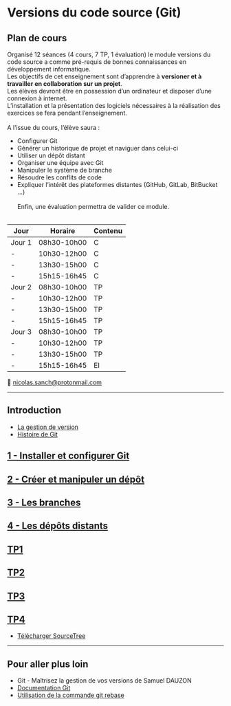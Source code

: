 # Versions du code source (Git)

## Plan de cours

Organisé 12 séances (4 cours, 7 TP, 1 évaluation) le module versions du code source a comme pré-requis de bonnes connaissances en développement informatique.
<br/>
Les objectifs de cet enseignement sont d’apprendre à __versioner et à travailler en collaboration sur un projet__.
<br/>
Les élèves devront être en possession d’un ordinateur et disposer d’une connexion à internet.
<br/>
L’installation et la présentation des logiciels nécessaires à la réalisation des exercices se fera pendant l’enseignement.
<br/><br/>
A l’issue du cours, l’élève saura :
* Configurer Git
* Générer un historique de projet et naviguer dans celui-ci
* Utiliser un dépôt distant
* Organiser une équipe avec Git
* Manipuler le système de branche
* Résoudre les conflits de code
* Expliquer l’intérêt des plateformes distantes (GitHub, GitLab, BitBucket …)
<br/><br/>
Enfin, une évaluation permettra de valider ce module.
<br/><br/>

|Jour|Horaire|Contenu|
|---|---|---|
|Jour 1|08h30-10h00|C|
|-|10h30-12h00|C|
|-|13h30-15h00|C|
|-|15h15-16h45|C|
|Jour 2|08h30-10h00|TP|
|-|10h30-12h00|TP|
|-|13h30-15h00|TP|
|-|15h15-16h45|TP|
|Jour 3|08h30-10h00|TP|
|-|10h30-12h00|TP|
|-|13h30-15h00|TP|
|-|15h15-16h45|EI|

📧 nicolas.sanch@protonmail.com

___

## Introduction

* [La gestion de version](https://git-scm.com/book/fr/v2/D%C3%A9marrage-rapide-%C3%80-propos-de-la-gestion-de-version)
* [Histoire de Git](https://git-scm.com/book/fr/v2/D%C3%A9marrage-rapide-Une-rapide-histoire-de-Git)


## [1 - Installer et configurer Git](https://github.com/nicolas-sanch/versions-du-code-source/blob/main/1_Configuration/README.md)

## [2 - Créer et manipuler un dépôt](https://github.com/nicolas-sanch/versions-du-code-source/blob/main/2_Depot/README.md)

## [3 - Les branches](https://github.com/nicolas-sanch/versions-du-code-source/blob/main/3_Branches/README.md)

## [4 - Les dépôts distants](https://github.com/nicolas-sanch/versions-du-code-source/blob/main/4_Depots_distants/README.md)

## [TP1](https://github.com/nicolas-sanch/versions-du-code-source/blob/main/TP1/README.md)

## [TP2](https://github.com/nicolas-sanch/versions-du-code-source/blob/main/TP2/README.md)

## [TP3](https://github.com/nicolas-sanch/versions-du-code-source/blob/main/TP3/README.md)

## [TP4](https://github.com/nicolas-sanch/versions-du-code-source/blob/main/TP4/README.md)

* [Télécharger SourceTree](https://www.atlassian.com/fr/software/sourcetree)

___

## Pour aller plus loin

* Git - Maîtrisez la gestion de vos versions de Samuel DAUZON
* [Documentation Git](https://git-scm.com/doc)
* [Utilisation de la commande git rebase](https://www.miximum.fr/blog/git-rebase/)